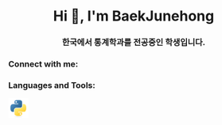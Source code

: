 <h1 align="center">Hi 👋, I'm BaekJunehong</h1>
<h3 align="center">한국에서 통계학과를 전공중인 학생입니다.</h3>

<h3 align="left">Connect with me:</h3>
<p align="left">
</p>

<h3 align="left">Languages and Tools:</h3>
<p align="left"> <a href="https://www.python.org" target="_blank" rel="noreferrer"> <img src="https://raw.githubusercontent.com/devicons/devicon/master/icons/python/python-original.svg" alt="python" width="40" height="40"/> </a> </p>
